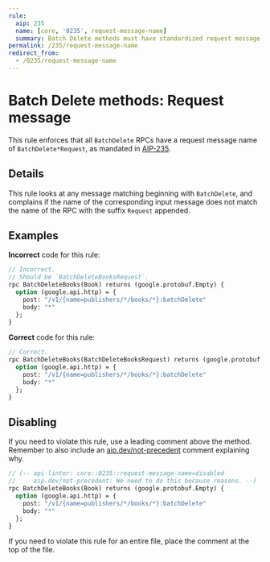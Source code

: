 ```yaml
---
rule:
  aip: 235
  name: [core, '0235', request-message-name]
  summary: Batch Delete methods must have standardized request message names.
permalink: /235/request-message-name
redirect_from:
  - /0235/request-message-name
---
```


# Batch Delete methods: Request message

This rule enforces that all `BatchDelete` RPCs have a request message name of
`BatchDelete*Request`, as mandated in [AIP-235][].

## Details

This rule looks at any message matching beginning with `BatchDelete`, and complains
if the name of the corresponding input message does not match the name of the
RPC with the suffix `Request` appended.

## Examples

**Incorrect** code for this rule:

```proto
// Incorrect.
// Should be `BatchDeleteBooksRequest`.
rpc BatchDeleteBooks(Book) returns (google.protobuf.Empty) {
  option (google.api.http) = {
    post: "/v1/{name=publishers/*/books/*}:batchDelete"
    body: "*"
  };
}
```

**Correct** code for this rule:

```proto
// Correct.
rpc BatchDeleteBooks(BatchDeleteBooksRequest) returns (google.protobuf.Empty) {
  option (google.api.http) = {
    post: "/v1/{name=publishers/*/books/*}:batchDelete"
    body: "*"
  };
}
```

## Disabling

If you need to violate this rule, use a leading comment above the method.
Remember to also include an [aip.dev/not-precedent][] comment explaining why.

```proto
// (-- api-linter: core::0235::request-message-name=disabled
//     aip.dev/not-precedent: We need to do this because reasons. --)
rpc BatchDeleteBooks(Book) returns (google.protobuf.Empty) {
  option (google.api.http) = {
    post: "/v1/{name=publishers/*/books/*}:batchDelete"
    body: "*"
  };
}
```

If you need to violate this rule for an entire file, place the comment at the
top of the file.

[aip-235]: https://aip.dev/235
[aip.dev/not-precedent]: https://aip.dev/not-precedent
